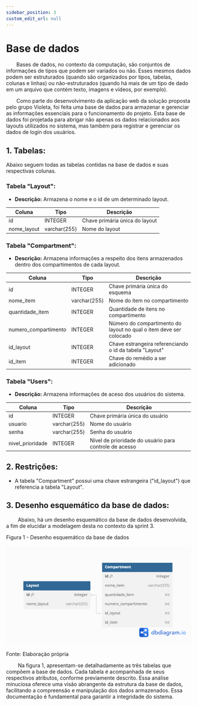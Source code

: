 ```yaml
---
sidebar_position: 3
custom_edit_url: null
---
```


# Base de dados

&emsp;&emsp;Bases de dados, no contexto da computação, são conjuntos de informações de tipos que podem ser variados ou não. Esses mesmos dados podem ser estruturados (quando são organizados por tipos, tabelas, colunas e linhas) ou não-estruturados (quando há mais de um tipo de dado em um arquivo que contém texto, imagens e vídeos, por exemplo).

&emsp;&emsp;Como parte do desenvolvimento da aplicação web da solução proposta pelo grupo Violeta, foi feita uma base de dados para armazenar e gerenciar as informações essenciais para o funcionamento do projeto. Esta base de dados foi projetada para abrigar não apenas os dados relacionados aos layouts utilizados no sistema, mas também para registrar e gerenciar os dados de login dos usuários.

## 1. Tabelas:

Abaixo seguem todas as tabelas contidas na base de dados e suas respectivas colunas.

### Tabela "Layout":

- **Descrição:** Armazena o nome e o id de um determinado layout.
  
| Coluna          | Tipo       | Descrição                                      |
|-----------------|------------|------------------------------------------------|
| id              | INTEGER    | Chave primária única do layout                 |
| nome_layout     | varchar(255)| Nome do layout                                 |

### Tabela "Compartment":

- **Descrição:** Armazena informações a respeito dos itens armazenados dentro dos compartimentos de cada layout.

  
| Coluna             | Tipo       | Descrição                                           |
|--------------------|------------|-----------------------------------------------------|
| id                 | INTEGER    | Chave primária única do esquema                     |
| nome_item          | varchar(255)| Nome do item no compartimento                       |
| quantidade_item    | INTEGER    | Quantidade de itens no compartimento                |
| numero_compartimento| INTEGER   | Número do compartimento do layout no qual o item deve ser colocado|
| id_layout          | INTEGER    | Chave estrangeira referenciando o id da tabela "Layout"|
| id_item            | INTEGER    | Chave do remédio a ser adicionado |

### Tabela "Users":

- **Descrição:** Armazena informações de aceso dos usuários do sistema.
  
| Coluna             | Tipo       | Descrição                                           |
|--------------------|------------|-----------------------------------------------------|
| id                 | INTEGER    | Chave primária única do usuário                     |
| usuario            | varchar(255)| Nome do usuário                                     |
| senha              | varchar(255)| Senha do usuário                                    |
| nivel_prioridade   | INTEGER    | Nível de prioridade do usuário para controle de acesso |

## 2. Restrições:

- A tabela "Compartment" possui uma chave estrangeira ("id_layout") que referencia a tabela "Layout".

## 3. Desenho esquemático da base de dados:

&emsp;&emsp; Abaixo, há um desenho esquemático da base de dados desenvolvida, a fim de elucidar a modelagem desta no contexto da sprint 3.

<p style={{textAlign: 'center'}}>Figura 1 - Desenho esquemático da base de dados</p>

![Desenho esquemático da base de dados](../../../static/img/sprint-3/backend/base_dados/diagrama_base.png)

<p style={{textAlign: 'center'}}>Fonte: Elaboração própria</p>

&emsp;&emsp; Na figura 1, apresentam-se detalhadamente as três tabelas que compõem a base de dados. Cada tabela é acompanhada de seus respectivos atributos, conforme previamente descrito. Essa análise minuciosa oferece uma visão abrangente da estrutura da base de dados, facilitando a compreensão e manipulação dos dados armazenados. Essa documentação é fundamental para garantir a integridade do sistema.


